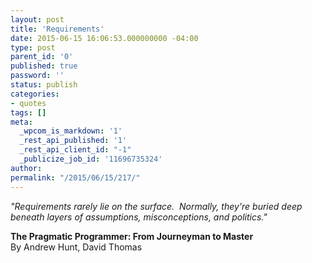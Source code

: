 ```yaml
---
layout: post
title: 'Requirements'
date: 2015-06-15 16:06:53.000000000 -04:00
type: post
parent_id: '0'
published: true
password: ''
status: publish
categories:
- quotes
tags: []
meta:
  _wpcom_is_markdown: '1'
  _rest_api_published: '1'
  _rest_api_client_id: "-1"
  _publicize_job_id: '11696735324'
author: 
permalink: "/2015/06/15/217/"
---
```

_"Requirements rarely lie on the surface.  Normally, they're buried deep beneath layers of assumptions, misconceptions, and politics."_

**The Pragmatic Programmer: From Journeyman to Master**  
By Andrew Hunt, David Thomas
